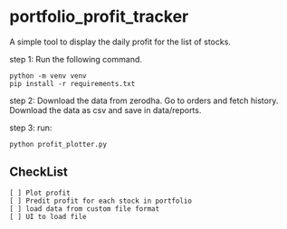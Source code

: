 # portfolio_profit_tracker

A simple tool to display the daily profit for the list of stocks.

step 1: Run the following command.

    python -m venv venv
    pip install -r requirements.txt

step 2: Download the data from zerodha. Go to orders and fetch history. Download the data as csv and save in data/reports.

step 3: run:

    python profit_plotter.py

## CheckList

    [ ] Plot profit
    [ ] Predit profit for each stock in portfolio
    [ ] load data from custom file format
    [ ] UI to load file
